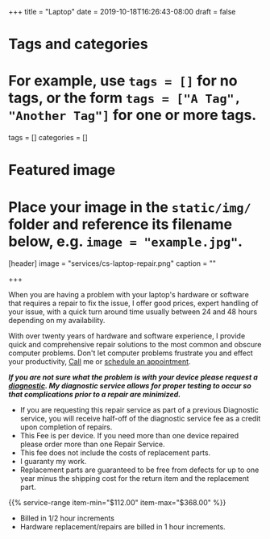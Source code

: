 +++
title = "Laptop"
date = 2019-10-18T16:26:43-08:00
draft = false

# Tags and categories
# For example, use `tags = []` for no tags, or the form `tags = ["A Tag", "Another Tag"]` for one or more tags.
tags = []
categories = []

# Featured image
# Place your image in the `static/img/` folder and reference its filename below, e.g. `image = "example.jpg"`.
[header]
image = "services/cs-laptop-repair.png"
caption = ""

+++
<p>When you are having a problem with your laptop's hardware or software that requires a repair to fix the issue, I offer good prices, expert handling of your issue, with a quick turn around time usually between 24 and 48 hours depending on my availability.</p>

<p>With over twenty years of hardware and software experience, I provide quick and comprehensive repair solutions to the most common and obscure computer problems. Don't let computer problems frustrate you and effect your productivity, <a href="/services/computer/assistance/phone/">Call</a> me or <a href="/#contact">schedule an appointment</a>.</p>

<div class="product-body">
<p><strong><em>If you are not sure what the problem is with your device please request a <a href="diagnostic">diagnostic</a>. My diagnostic service allows for proper testing to occur so that complications prior to a repair are minimized.</em></strong></p>

<ul>
<li>If you are requesting this repair service as part of a previous Diagnostic service, you will receive half-off of the diagnostic service fee as a credit upon completion of repairs.</li>
<li>This Fee is per device. If you need more than one device repaired please order more than one Repair Service.</li>
<li>This fee does not include the costs of replacement parts.</li>
<li>I guaranty my work.</li>
<li>Replacement parts are guaranteed to be free from defects for up to one year minus the shipping cost for the return item and the replacement part.</li>
</ul>
</div>

{{% service-range item-min="$112.00" item-max="$368.00" %}}

- Billed in 1/2 hour increments
- Hardware replacement/repairs are billed in 1 hour increments.
